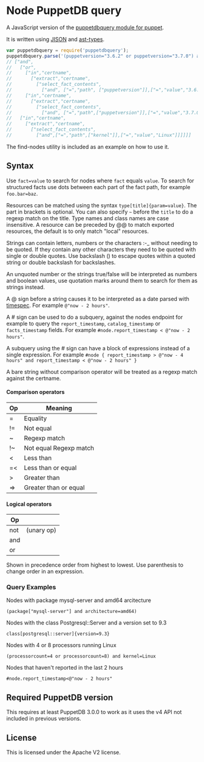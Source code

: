 Node PuppetDB query
===================

A JavaScript version of the [puppetdbquery module for puppet](https://github.com/dalen/puppet-puppetdbquery).

It is written using [JISON](http://zaach.github.io/jison/) and [ast-types](http://github.com/benjamn/ast-types).

```js
var puppetdbquery = require('puppetdbquery');
puppetdbquery.parse('(puppetversion="3.6.2" or puppetversion="3.7.0") and kernel=Linux');
// ["and",
//   ["or",
//     ["in","certname",
//       ["extract","certname",
//         ["select_fact_contents",
//           ["and", ["=","path", ["puppetversion"]],["=","value","3.6.2"]]]]],
//     ["in","certname",
//       ["extract","certname",
//         ["select_fact_contents",
//           ["and", ["=","path",["puppetversion"]],["=","value","3.7.0"]]]]]],
//   ["in","certname",
//     ["extract","certname",
//       ["select_fact_contents",
//         ["and",["=","path",["kernel"]],["=","value","Linux"]]]]]]
```

The find-nodes utility is included as an example on how to use it.

Syntax
------

Use `fact=value` to search for nodes where `fact` equals `value`. To search for
structured facts use dots between each part of the fact path, for example
`foo.bar=baz`.

Resources can be matched using the syntax `type[title]{param=value}`.
The part in brackets is optional. You can also specify `~` before the `title`
to do a regexp match on the title. Type names and class names are case insensitive.
A resource can be preceded by @@ to match exported resources, the default is to only
match "local" resources.

Strings can contain letters, numbers or the characters :-_ without needing to be quoted.
If they contain any other characters they need to be quoted with single or double quotes.
Use backslash (\) to escape quotes within a quoted string or double backslash for backslashes.

An unquoted number or the strings true/false will be interpreted as numbers and boolean
values, use quotation marks around them to search for them as strings instead.

A @ sign before a string causes it to be interpreted as a date parsed with
[timespec](https://github.com/calebcase/timespec). For example `@"now - 2 hours"`.

A # sign can be used to do a subquery, against the nodes endpoint for example to
query the `report_timestamp`, `catalog_timestamp` or `facts_timestamp` fields.
For example `#node.report_timestamp < @"now - 2 hours"`.

A subquery using the # sign can have a block of expressions instead of a single
expression. For example `#node { report_timestamp > @"now - 4 hours" and
report_timestamp < @"now - 2 hours" }`

A bare string without comparison operator will be treated as a regexp match against the certname.

#### Comparison operators

| Op | Meaning                |
|----|------------------------|
| =  | Equality               |
| != | Not equal              |
| ~  | Regexp match           |
| !~ | Not equal Regexp match |
| <  | Less than              |
| =< | Less than or equal     |
| >  | Greater than           |
| => | Greater than or equal  |

#### Logical operators

| Op  |            |
|-----|------------|
| not | (unary op) |
| and |            |
| or  |            |

Shown in precedence order from highest to lowest. Use parenthesis to change order in an expression.

### Query Examples

Nodes with package mysql-server and amd64 arcitecture

    (package["mysql-server"] and architecture=amd64)

Nodes with the class Postgresql::Server and a version set to 9.3

    class[postgresql::server]{version=9.3}

Nodes with 4 or 8 processors running Linux

    (processorcount=4 or processorcount=8) and kernel=Linux

Nodes that haven't reported in the last 2 hours

    #node.report_timestamp<@"now - 2 hours"

Required PuppetDB version
-------------------------

This requires at least PuppetDB 3.0.0 to work as it uses the v4 API not included in previous versions.

License
-------

This is licensed under the Apache V2 license.
